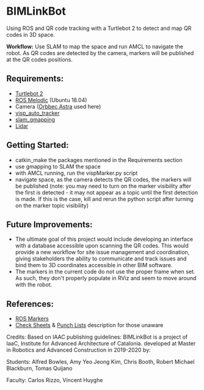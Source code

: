 # BIMLinkBot
Using ROS and QR code tracking with a Turtlebot 2 to detect and map QR codes in 3D space.

__Workflow:__
Use SLAM to map the space and run AMCL to navigate the robot. As QR codes are detected by the camera, markers will be published at the QR codes positions.


## Requirements: 
* [Turtlebot 2](http://wiki.ros.org/Robots/TurtleBot)
* [ROS Melodic](http://wiki.ros.org/melodic/Installation/Ubuntu) (Ubuntu 18.04)
* Camera ([Orbbec Astra](http://wiki.ros.org/astra_camera)  used here)
* [visp_auto_tracker](http://wiki.ros.org/visp_auto_tracker)
* [slam_gmapping](http://wiki.ros.org/gmapping)
* [Lidar](http://wiki.ros.org/rplidar_ros)

## Getting Started:
* catkin_make the packages mentioned in the Requirements section
* use gmapping to SLAM the space
* with AMCL running, run the vispMarker.py script
* navigate space, as the camera detects the QR codes, the markers will be published (note: you may need to turn on the marker visibility after the first is detected - it may not appear as a topic until the first detection is made. If this is the case, kill and rerun the python script after turning on the marker topic visibility)

## Future Improvements:
* The ultimate goal of this project would include developing an interface with a database accessible upon scanning the QR codes. This would provide a new workflow for site issue management and coordination, giving stakeholders the ability to communicate and track issues and bind them to 3D coordinates accessible in other BIM software.
* The markers in the current code do not use the proper frame when set. As such, they don't properly populate in RViz and seem to move around with the robot.

## References: 
* [ROS Markers](http://wiki.ros.org/rviz/DisplayTypes/Marker)
* [Check Sheets](https://en.wikipedia.org/wiki/Check_sheet) & [Punch Lists](https://en.wikipedia.org/wiki/Punch_list) description for those unaware

Credits: Based on IAAC publishing guidelines:
BIMLinkBot is a project of IaaC, Institute for Advanced Architecture of Catalonia. developed at Master in Robotics and Advanced Construction in 2019-2020 by:

Students: Alfred Bowles, Amy Yeo Jeong Kim, Chris Booth, Robert Michael Blackburn, Tomas Quijano

Faculty: Carlos Rizzo, Vincent Huyghe

